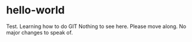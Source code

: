 # hello-world
Test. Learning how to do GIT
Nothing to see here. Please move along. 
No major changes to speak of.
